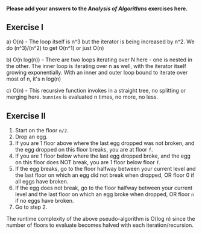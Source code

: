 #### Please add your answers to the **_Analysis of Algorithms_** exercises here.

## Exercise I

a) O(n) - The loop itself is n^3 but the iterator is being increased by n^2. We do (n^3)/(n^2) to get O(n^1) or just O(n)

b) O(n log(n)) - There are two loops iterating over N here - one is nested in the other. The inner loop is iterating over n as well, with the iterator itself growing exponentially. With an inner and outer loop bound to iterate over most of n, it's n log(n)

c) O(n) - This recursive function invokes in a straight tree, no splitting or merging here. `bunnies` is evaluated n times, no more, no less.

## Exercise II

1. Start on the floor `n/2`.
2. Drop an egg.
3. If you are 1 floor above where the last egg dropped was not broken, and the egg dropped on this floor breaks, you are at floor `f`.
4. If you are 1 floor below where the last egg dropped broke, and the egg on this floor does NOT break, you are 1 floor below floor `f`.
5. If the egg breaks, go to the floor halfway between your current level and the last floor on which an egg did not break when dropped, OR floor 0 if all eggs have broken.
6. If the egg does not break, go to the floor halfway between your current level and the last floor on which an egg broke when dropped, OR floor `n` if no eggs have broken.
7. Go to step 2.

The runtime complexity of the above pseudo-algorithm is O(log n) since the number of floors to evaluate becomes halved with each iteration/recursion.
